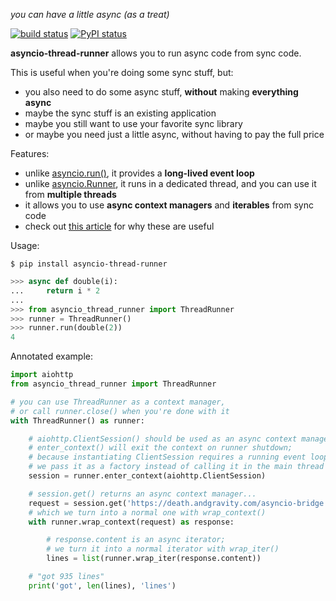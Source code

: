 *you can have a little async (as a treat)*


[![build status](https://github.com/lemon24/asyncio-thread-runner/actions/workflows/tests.yaml/badge.svg)](https://github.com/lemon24/asyncio-thread-runner/actions/workflows/tests.yaml)
[![PyPI status](https://img.shields.io/pypi/v/asyncio-thread-runner.svg)](https://pypi.python.org/pypi/asyncio-thread-runner)


**asyncio-thread-runner** allows you to run async code from sync code.

This is useful when you're doing some sync stuff, but:

* you also need to do some async stuff, **without** making **everything async**
* maybe the sync stuff is an existing application
* maybe you still want to use your favorite sync library
* or maybe you need just a little async, without having to pay the full price

Features:

* unlike [asyncio.run()], it provides a **long-lived event loop**
* unlike [asyncio.Runner], it runs in a dedicated thread, and you can use it from **multiple threads**
* it allows you to use **async context managers** and **iterables** from sync code
* check out [this article](https://death.andgravity.com/asyncio-bridge) for why these are useful


Usage:

```shell
$ pip install asyncio-thread-runner
```

```python
>>> async def double(i):
...     return i * 2
...
>>> from asyncio_thread_runner import ThreadRunner
>>> runner = ThreadRunner()
>>> runner.run(double(2))
4
```


Annotated example:

```python
import aiohttp
from asyncio_thread_runner import ThreadRunner

# you can use ThreadRunner as a context manager,
# or call runner.close() when you're done with it
with ThreadRunner() as runner:

    # aiohttp.ClientSession() should be used as an async context manager,
    # enter_context() will exit the context on runner shutdown;
    # because instantiating ClientSession requires a running event loop,
    # we pass it as a factory instead of calling it in the main thread
    session = runner.enter_context(aiohttp.ClientSession)

    # session.get() returns an async context manager...
    request = session.get('https://death.andgravity.com/asyncio-bridge')
    # which we turn into a normal one with wrap_context()
    with runner.wrap_context(request) as response:

        # response.content is an async iterator;
        # we turn it into a normal iterator with wrap_iter()
        lines = list(runner.wrap_iter(response.content))

    # "got 935 lines"
    print('got', len(lines), 'lines')

```


[asyncio.run()]: https://docs.python.org/3/library/asyncio-runner.html#asyncio.run
[asyncio.Runner]: https://docs.python.org/3/library/asyncio-runner.html#asyncio.Runner
